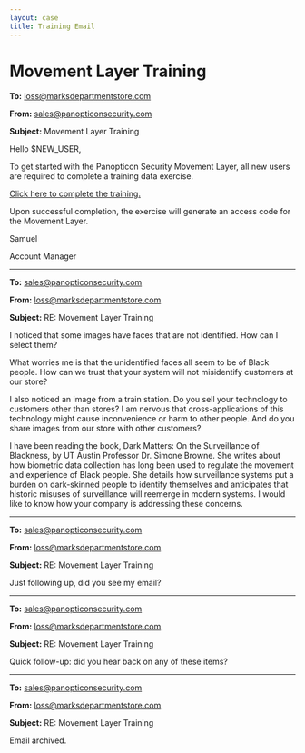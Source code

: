 ```yaml
---
layout: case
title: Training Email
---
```


# Movement Layer Training

**To:** loss@marksdepartmentstore.com

**From:** sales@panopticonsecurity.com

**Subject:** Movement Layer Training

Hello $NEW_USER,

To get started with the Panopticon Security Movement Layer, all new users are required to complete a training data exercise.

[Click here to complete the training.](../case/face-detection)

Upon successful completion, the exercise will generate an access code for the Movement Layer.

Samuel

Account Manager

---

**To:** sales@panopticonsecurity.com

**From:** loss@marksdepartmentstore.com

**Subject:** RE: Movement Layer Training

I noticed that some images have faces that are not identified. How can I select them?

What worries me is that the unidentified faces all seem to be of Black people. How can we trust that your system will not misidentify customers at our store?

I also noticed an image from a train station. Do you sell your technology to customers other than stores? I am nervous that cross-applications of this technology might cause inconvenience or harm to other people. And do you share images from our store with other customers?

I have been reading the book, Dark Matters: On the Surveillance of Blackness, by UT Austin Professor Dr. Simone Browne. She writes about how biometric data collection has long been used to regulate the movement and experience of Black people. She details how surveillance systems put a burden on dark-skinned people to identify themselves and anticipates that historic misuses of surveillance will reemerge in modern systems. I would like to know how your company is addressing these concerns.

---

**To:** sales@panopticonsecurity.com

**From:** loss@marksdepartmentstore.com

**Subject:** RE: Movement Layer Training

Just following up, did you see my email?

---

**To:** sales@panopticonsecurity.com

**From:** loss@marksdepartmentstore.com

**Subject:** RE: Movement Layer Training

Quick follow-up: did you hear back on any of these items?

---

**To:** sales@panopticonsecurity.com

**From:** loss@marksdepartmentstore.com

**Subject:** RE: Movement Layer Training

Email archived.
